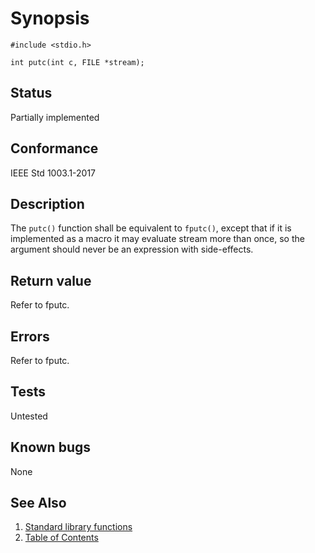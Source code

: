 # Synopsis

`#include <stdio.h>`

`int putc(int c, FILE *stream);`

## Status

Partially implemented

## Conformance

IEEE Std 1003.1-2017

## Description

The `putc()` function shall be equivalent to `fputc()`, except that if it is implemented as a macro it may evaluate
stream more than once, so the argument should never be an expression with side-effects.

## Return value

Refer to fputc.

## Errors

Refer to fputc.

## Tests

Untested

## Known bugs

None

## See Also

1. [Standard library functions](../README.md)
2. [Table of Contents](../../../README.md)
